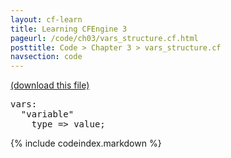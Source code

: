```yaml
---
layout: cf-learn
title: Learning CFEngine 3
pageurl: /code/ch03/vars_structure.cf.html
posttitle: Code > Chapter 3 > vars_structure.cf
navsection: code
---
```


[(download this file)](https://raw.github.com/zzamboni/cf-learn.info/master/src/ch03/vars_structure.cf)

<div class="highlight"><pre><span class="kd">vars</span><span class="p">:</span>
  <span class="s">&quot;variable&quot;</span>
    <span class="kr">type</span> <span class="o">=&gt;</span> <span class="nf">value</span><span class="p">;</span>
</pre></div>


{% include codeindex.markdown %}
